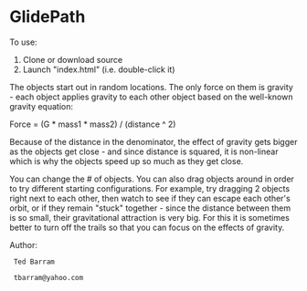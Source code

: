 

# GlidePath

To use:

  1. Clone or download source
  2. Launch "index.html" (i.e. double-click it)


The objects start out in random locations. The only force on them is 
gravity - each object applies gravity to each other object based on 
the well-known gravity equation:

   Force = (G * mass1 * mass2) / (distance ^ 2)


Because of the distance in the denominator, the effect of gravity gets 
bigger as the objects get close - and since distance is squared, it is 
non-linear which is why the objects speed up so much as they get close.

You can change the # of objects. You can also drag objects around in order 
to try different starting configurations. For example, try dragging 2 objects 
right next to each other, then watch to see if they can escape each other's 
orbit, or if they remain "stuck" together - since the distance between them 
is so small, their gravitational attraction is very big. For this it is 
sometimes better to turn off the trails so that you can focus on the effects 
of gravity.


Author:

     Ted Barram
  
     tbarram@yahoo.com


